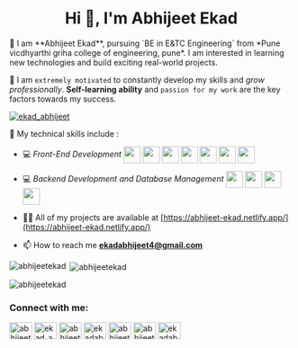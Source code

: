 <h1 align="center">Hi 👋, I'm Abhijeet Ekad</h1>
📌 I am **Abhijeet Ekad**, pursuing `BE in E&TC Engineering` from *Pune vicdhyarthi griha college of engineering, pune*. I am interested in learning new technologies and build exciting real-world projects.

📌 I am `extremely motivated` to constantly develop my skills and *grow professionally*. **Self-learning ability** and `passion for my work` are the key factors towards my success.

<p align="left"> <a href="https://twitter.com/ekad_abhijeet" target="blank"><img src="https://img.shields.io/twitter/follow/ekad_abhijeet?logo=twitter&style=for-the-badge" alt="ekad_abhijeet" /></a> </p>
📌 My technical skills include :

 <!-- - 💻 *Languages* (**`C, Java, Python, R`**)-->

 - 💻 *Front-End Development* <img align="center" height="30" src="https://img.icons8.com/color/144/000000/html-5.png"/> <img align="center" height="30" src="https://img.icons8.com/color/144/000000/css3.png"/> <img align="center" height="30" src="https://img.icons8.com/color/144/000000/bootstrap.png"/> <img align="center" height="30" src="https://img.icons8.com/color/144/000000/javascript.png"/> <img align="center" height="30" src="https://img.icons8.com/color/144/000000/typescript.png"/> <img align="center" height="30" src="https://img.icons8.com/ultraviolet/480/000000/react.png"/> <img align="center" height="30" src="https://img.icons8.com/color/144/000000/angularjs.png"/> 

 - 💻 *Backend Development and Database Management*  <img align="center" height="30" src="https://img.icons8.com/color/144/000000/nodejs.png"/> <img align="center" height="30" src="https://img.icons8.com/color/144/000000/firebase.png"/> <img align="center" height="30" src="https://img.icons8.com/fluent/48/000000/mysql-logo.png" /> <img align="center" height="30" src="https://img.icons8.com/color/144/000000/postgreesql.png"/>

- 👨‍💻 All of my projects are available at [https://abhijeet-ekad.netlify.app/](https://abhijeet-ekad.netlify.app/)

- 📫 How to reach me **ekadabhijeet4@gmail.com**

<p><img align="left" src="https://github-readme-stats.vercel.app/api/top-langs?username=abhijeetekad&show_icons=true&locale=en&layout=compact" alt="abhijeetekad" /></p>

<p>&nbsp;<img align="center" src="https://github-readme-stats.vercel.app/api?username=abhijeetekad&show_icons=true&locale=en" alt="abhijeetekad" /></p>

<p><img align="center" src="https://github-readme-streak-stats.herokuapp.com/?user=abhijeetekad&" alt="abhijeetekad" /></p>
<h3 align="left">Connect with me:</h3>
<p align="left">
<a href="https://dev.to/abhijeetekad" target="blank"><img align="center" src="https://raw.githubusercontent.com/rahuldkjain/github-profile-readme-generator/master/src/images/icons/Social/devto.svg" alt="abhijeetekad" height="30" width="40" /></a>
<a href="https://twitter.com/ekad_abhijeet" target="blank"><img align="center" src="https://raw.githubusercontent.com/rahuldkjain/github-profile-readme-generator/master/src/images/icons/Social/twitter.svg" alt="ekad_abhijeet" height="30" width="40" /></a>
<a href="https://linkedin.com/in/abhijeetekad" target="blank"><img align="center" src="https://raw.githubusercontent.com/rahuldkjain/github-profile-readme-generator/master/src/images/icons/Social/linked-in-alt.svg" alt="abhijeetekad" height="30" width="40" /></a>
<a href="https://codesandbox.com/ekadabhijeet4" target="blank"><img align="center" src="https://raw.githubusercontent.com/rahuldkjain/github-profile-readme-generator/master/src/images/icons/Social/codesandbox.svg" alt="ekadabhijeet4" height="30" width="40" /></a>
<a href="https://instagram.com/abhijeet_ekad" target="blank"><img align="center" src="https://raw.githubusercontent.com/rahuldkjain/github-profile-readme-generator/master/src/images/icons/Social/instagram.svg" alt="abhijeet_ekad" height="30" width="40" /></a>
<a href="https://hashnode.com/abhijeet41" target="blank"><img align="center" src="https://raw.githubusercontent.com/rahuldkjain/github-profile-readme-generator/master/src/images/icons/Social/hashnode.svg" alt="abhijeet41" height="30" width="40" /></a>
<a href="https://medium.com/ekadabhijeet4" target="blank"><img align="center" src="https://raw.githubusercontent.com/rahuldkjain/github-profile-readme-generator/master/src/images/icons/Social/medium.svg" alt="ekadabhijeet4" height="30" width="40" /></a>
</p>

